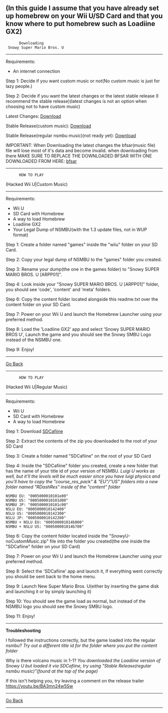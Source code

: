 
(In this guide I assume that you have already set up homebrew on your Wii U/SD Card and that you know where to put homebrew such as Loadiine GX2)
---------------------------------
          Downloading
     Snowy Super Mario Bros. U
---------------------------------

Requirements:
- An internet connection

Step 1: Decide if you want custom music or not(No custom music is just for lazy people.)

Step 2: Decide if you want the latest changes or the latest stable release (I recommend the stable release)(latest changes is not an option when choosing not to have custom music)

Latest Changes: [Download](https://github.com/Kitty-Cats/SnowySMBU/archive/master.zip)

Stable Release(custom music): [Download](https://github.com/Kitty-Cats/SnowySMBU/releases/download/v1.1/SnowyURelease2.zip)

Stable Release(regular nsmbu music)(not ready yet): [Download](https://github.com/Kitty-Cats/SnowySMBU/releases/download/v1.1.ncm/SnowyU-noCustomMusic.zip)


IMPORTANT: When Downloading the latest changes the bfsar(music file) file will lose most of it's data and become invalid. when downloading from there MAKE SURE TO REPLACE THE DOWNLOADED BFSAR WITH ONE DOWNLOADED FROM HERE: [bfsar](https://github.com/Kitty-Cats/SnowySMBU/raw/master/content/CAFE/sound/cafe_redpro_sound.bfsar)

---------------------------------
          HOW TO PLAY
  (Hacked Wii U|Custom Music)
  
---------------------------------

Requirements:
- Wii U
- SD Card with Homebrew
- A way to load Homebrew
- Loadiine GX2
- Your Legal Dump of NSMBU(with the 1.3 update files, not in WUP format)

Step 1: Create a folder named "games" inside the "wiiu" folder on your SD Card.

Step 2: Copy your legal dump of NSMBU to the "games" folder you created.

Step 3: Rename your dump(the one in the games folder) to "Snowy SUPER MARIO BROS. U [ARPP01]".

Step 4: Look inside your "Snowy SUPER MARIO BROS. U [ARPP01]" folder, you should see 'code', 'content' and 'meta' folders.

Step 6: Copy the content folder located alongside this readme.txt over the content folder on your SD Card.

Step 7: Power on your Wii U and launch the Homebrew Launcher using your preferred method.

Step 8: Load the 'Loadiine GX2' app and select 'Snowy SUPER MARIO BROS U', Launch the game and you should see the Snowy SMBU Logo instead of the NSMBU one.

Step 9: Enjoy!

-----------------------------------------------------

[Go Back](https://github.com/Kitty-Cats/SnowySMBU/)

---------------------------------
          HOW TO PLAY
  (Hacked Wii U|Regular Music)
  
---------------------------------

Requirements:
- Wii U
- SD Card with Homebrew
- A way to load Homebrew


Step 1: Download [SDCafiine](https://github.com/Maschell/SDCafiine/releases/download/1.4/sdcafiine.1.4.zip)

Step 2: Extract the contents of the zip you downloaded to the root of your SD Card

Step 3: Create a folder named "SDCafiine" on the root of your SD Card

Step 4: Inside the "SDCafiine" folder you created, create a new folder that has the name of your title id of your version of NSMBU. *Luigi U works as well, but it'll the levels will be much easier since you have luigi physics and you'll have to copy the "course_res_pack" & "EU"/"US" folders into a new folder named "RDashRes" inside of the "content" folder*

```
NSMBU EU: "0005000010101e00"
NSMBU US: "0005000010101d00"
NSMBU JP: "0005000010101c00"
NSLU EU: "0005000010142400"
NSLU US: "0005000010142300"
NSLU JP: "0005000010142200"
NSMBU + NSLU EU: "000500001014b800"
NSMBU + NSLU US: "000500001014b700"
```

Step 6: Copy the content folder located inside the "SnowyU-noCustomMusic.zip" file into the folder you created(the one inside the "SDCafiine" folder on your SD Card)

Step 7: Power on your Wii U and launch the Homebrew Launcher using your preferred method.

Step 8: Select the 'SDCafiine' app and launch it, If everything went correctly you should be sent back to the home menu.

Step 9: Launch New Super Mario Bros. U(either by inserting the game disk and launching it or by simply launching it) 

Step 10: You should see the game load as normal, but instead of the NSMBU logo you should see the Snowy SMBU logo.

Step 11: Enjoy!

-----------------------------
**Troubleshooting**

I followed the instructions correctly, but the game loaded into the regular nsmbu?
*Try out a different title id for the folder where you put the content folder*

Why is there volcano music in 1-1?
*You downloaded the Loadiine version of Snowy U but loaded it via SDCafiine, try using "Stable Release(regular nsmbu music)"(found at the top of the page)*


If this isn't helping you, try leaving a comment on the release trailer https://youtu.be/BA3mn24w5Sw

-----------------------------

[Go Back](https://github.com/Kitty-Cats/SnowySMBU/)

-----------------------------
